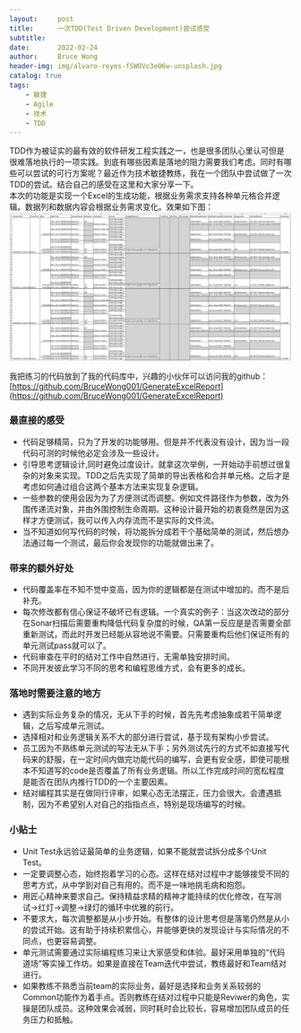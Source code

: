 ```yaml
---
layout:     post
title:      一次TDD(Test Driven Development)尝试感受
subtitle:   
date:       2022-02-24
author:     Bruce Wong
header-img: img/alvaro-reyes-fSWOVc3e06w-unsplash.jpg
catalog: true
tags:
    - 敏捷
    - Agile
    - 技术
    - TDD
---
```


TDD作为被证实的最有效的软件研发工程实践之一，也是很多团队心里认可但是很难落地执行的一项实践。到底有哪些因素是落地的阻力需要我们考虑。同时有哪些可以尝试的可行方案呢？最近作为技术敏捷教练，我在一个团队中尝试做了一次TDD的尝试。结合自己的感受在这里和大家分享一下。  
本次的功能是实现一个Excel的生成功能，根据业务需求支持各种单元格合并逻辑。数据列和数据内容会根据业务需求变化。效果如下图：  
![demo report](/img/data/ExcelReport.png) 

我把练习的代码放到了我的代码库中，兴趣的小伙伴可以访问我的github：  
[https://github.com/BruceWong001/GenerateExcelReport](https://github.com/BruceWong001/GenerateExcelReport)
### 最直接的感受  
+ 代码足够精简，只为了开发的功能够用。但是并不代表没有设计，因为当一段代码可测的时候他必定会涉及一些设计。  
+ 引导思考逻辑设计,同时避免过度设计。就拿这次举例，一开始动手前想过很复杂的对象来实现。TDD之后先实现了简单的导出表格和合并单元格。之后才是考虑如何通过组合这两个基本方法来实现复杂逻辑。  
+ 一些参数的使用会因为为了方便测试而调整。例如文件路径作为参数，改为外围传递流对象，并由外围控制生命周期。这种设计最开始的初衷竟然是因为这样才方便测试，我可以传入内存流而不是实际的文件流。  
+ 当不知道如何写代码的时候，将功能拆分成若干个基础简单的测试，然后想办法通过每一个测试，最后你会发现你的功能就做出来了。  

### 带来的额外好处  
+ 代码覆盖率在不知不觉中变高，因为你的逻辑都是在测试中增加的。而不是后补充。  
+ 每次修改都有信心保证不破坏已有逻辑。一个真实的例子：当这次改动的部分在Sonar扫描后需要重构降低代码复杂度的时候，QA第一反应是是否需要全部重新测试，而此时开发已经能从容地说不需要。只需要重构后他们保证所有的单元测试pass就可以了。  
+ 代码审查在平时的结对工作中自然进行，无需单独安排时间。  
+ 不同开发彼此学习不同的思考和编程思维方式，会有更多的成长。  

### 落地时需要注意的地方  
+ 遇到实际业务复杂的情况，无从下手的时候，首先先考虑抽象成若干简单逻辑，之后写成单元测试。   
+ 选择相对和业务逻辑关系不大的部分进行尝试，基于现有架构小步尝试。  
+ 员工因为不熟练单元测试的写法无从下手；另外测试先行的方式不如直接写代码来的舒服，在一定时间内做完功能代码的编写，会更有安全感，即使可能根本不知道写的code是否覆盖了所有业务逻辑。所以工作完成时间的宽松程度是能否在团队内推行TDD的一个主要因素。  
+ 结对编程其实是在做同行评审，如果心态无法摆正，压力会很大。会遭遇抵制，因为不希望别人对自己的指指点点，特别是现场编写的时候。  

### 小贴士  
+ Unit Test永远验证最简单的业务逻辑，如果不能就尝试拆分成多个Unit Test。  
+ 一定要调整心态，始终抱着学习的心态。这样在结对过程中才能够接受不同的思考方式，从中学到对自己有用的。而不是一味地挑毛病和抱怨。  
+ 用匠心精神来要求自己。保持精益求精的精神才能持续的优化修改，在写测试->红灯->调整->绿灯的循环中优雅的前行。  
+ 不要求大，每次调整都是从小步开始。有整体的设计思考但是落笔仍然是从小的尝试开始。这有助于持续积累信心，并能够更快的发现设计与实际情况的不同点，也更容易调整。  
+ 单元测试需要通过实际编程练习来让大家感受和体验。最好采用单独的“代码道场”等实操工作坊。如果是直接在Team迭代中尝试，教练最好和Team结对进行。  
+ 如果教练不熟悉当前team的实际业务，最好是选择和业务关系较弱的Common功能作为着手点。否则教练在结对过程中只能是Reviwer的角色，实操是团队成员。这种效果会减弱，同时耗时会比较长，容易增加团队成员的任务压力和抵触。  
